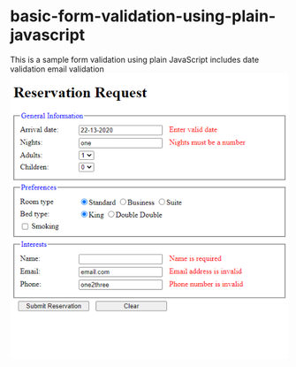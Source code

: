 # basic-form-validation-using-plain-javascript
This is a sample form validation using plain JavaScript 
includes date validation 
email validation
![Alt text](img/readme.png?raw=true "Title")